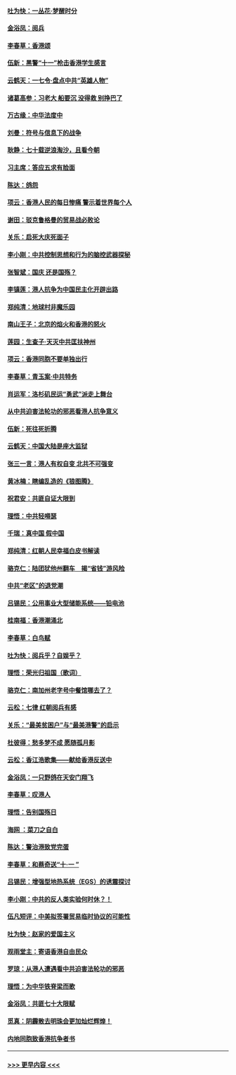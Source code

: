 #### [吐为快：一丛花‧梦醒时分](../pages/nsc993/n11567491.md?t=10042333) 
#### [金浴凤：阅兵](../pages/nsc993/n11567454.md?t=10042333) 
#### [李春草：香港颂](../pages/nsc993/n11567444.md?t=10042333) 
#### [伍新：黑警“十一”枪击香港学生感言](../pages/nsc993/n11567426.md?t=10042333) 
#### [云鹤天：一七令‧盘点中共“英雄人物”](../pages/nsc993/n11567091.md?t=10042333) 
#### [诸葛高参：习老大 船要沉 没得救 别挣巴了](../pages/nsc993/n11566976.md?t=10042333) 
#### [万古缘：中华法度中](../pages/nsc993/n11566726.md?t=10042333) 
#### [刘曼：符号与信息下的战争](../pages/nsc993/n11564655.md?t=10042333) 
#### [耿静：七十载逆浪淘沙，且看今朝](../pages/nsc993/n11564520.md?t=10042333) 
#### [习主席：答应五求有脸面](../pages/nsc993/n11563953.md?t=10042333) 
#### [陈达：鸽怨](../pages/nsc993/n11561879.md?t=10042333) 
#### [项云：香港人民的每日惨痛  警示着世界每个人](../pages/nsc993/n11559273.md?t=10042333) 
#### [谢田：驳克鲁格曼的贸易战必败论](../pages/nsc993/n11555840.md?t=10042333) 
#### [关乐：启死大庆死面子](../pages/nsc993/n11556823.md?t=10042333) 
#### [李小刚：中共控制思想和行为的脑控武器探秘](../pages/nsc993/n11556776.md?t=10042333) 
#### [张智斌：国庆  还是国殇？](../pages/nsc993/n11556617.md?t=10042333) 
#### [李镇莲：港人抗争为中国民主化开辟出路](../pages/nsc993/n11556570.md?t=10042333) 
#### [郑纯清：地球村非魔乐园](../pages/nsc993/n11555415.md?t=10042333) 
#### [南山王子：北京的焰火和香港的怒火](../pages/nsc993/n11555318.md?t=10042333) 
#### [莲园：生查子·天灭中共匡扶神州](../pages/nsc993/n11555302.md?t=10042333) 
#### [项云：香港同胞不要单独出行](../pages/nsc993/n11555276.md?t=10042333) 
#### [李春草：青玉案‧中共特务](../pages/nsc993/n11552356.md?t=10042333) 
#### [肖运军：洛杉矶民运“勇武”派走上舞台](../pages/nsc993/n11551595.md?t=10042333) 
#### [从中共迫害法轮功的邪恶看港人抗争意义](../pages/nsc993/n11540858.md?t=10042333) 
#### [伍新：死往死折腾](../pages/nsc993/n11550174.md?t=10042333) 
#### [云鹤天：中国大陆是座大监狱](../pages/nsc993/n11550155.md?t=10042333) 
#### [张三一言：港人有权自变 北共不可强变](../pages/nsc993/n11550132.md?t=10042333) 
#### [黄冰楠：瞎编乱造的《狼图腾》](../pages/nsc993/n11550082.md?t=10042333) 
#### [祝君安：共匪自证大限到](../pages/nsc993/n11550041.md?t=10042333) 
#### [理悟：中共轻嘚瑟](../pages/nsc993/n11547978.md?t=10042333) 
#### [千瑞：真中国 假中国](../pages/nsc993/n11547865.md?t=10042333) 
#### [郑纯清：红朝人民幸福白皮书解读](../pages/nsc993/n11547499.md?t=10042333) 
#### [骆克仁：陆团犹他州翻车　揭“省钱”游风险](../pages/nsc993/n11546977.md?t=10042333) 
#### [中共“老区”的退党潮](../pages/nsc993/n11545995.md?t=10042333) 
#### [吕锡民：公用事业大型储能系统——铅电池](../pages/nsc993/n11545701.md?t=10042333) 
#### [桂南福：香港潮涌北](../pages/nsc993/n11545682.md?t=10042333) 
#### [李春草：白鸟赋](../pages/nsc993/n11545663.md?t=10042333) 
#### [吐为快：阅兵乎？自娱乎？](../pages/nsc993/n11545625.md?t=10042333) 
#### [理悟：荣光归祖国（歌词）](../pages/nsc993/n11545616.md?t=10042333) 
#### [骆克仁：南加州老字号中餐馆哪去了？](../pages/nsc993/n11545120.md?t=10042333) 
#### [云松：七律 红朝阅兵有感](../pages/nsc993/n11542394.md?t=10042333) 
#### [关乐：“最美贫困户”与“最美港警”的启示](../pages/nsc993/n11542252.md?t=10042333) 
#### [杜彼得：愁多梦不成 愿随孤月影](../pages/nsc993/n11540296.md?t=10042333) 
#### [云松：香江浩歌集——献给香港反送中](../pages/nsc993/n11540149.md?t=10042333) 
#### [金浴凤：一只野鸽在天安门翔飞](../pages/nsc993/n11540280.md?t=10042333) 
#### [李春草：叹港人](../pages/nsc993/n11540119.md?t=10042333) 
#### [理悟：告别国殇日](../pages/nsc993/n11539610.md?t=10042333) 
#### [海网 ：菜刀之自白](../pages/nsc993/n11539597.md?t=10042333) 
#### [陈达：警治港致党完蛋](../pages/nsc993/n11538127.md?t=10042333) 
#### [李春草：和蔡奇送“十·一 ”](../pages/nsc993/n11537810.md?t=10042333) 
#### [吕锡民：增强型地热系统（EGS）的诱震探讨](../pages/nsc993/n11537765.md?t=10042333) 
#### [李小刚：中共的反人类实验何时休？！](../pages/nsc993/n11537669.md?t=10042333) 
#### [伍凡短评：中美拟签署贸易临时协议的可能性](../pages/nsc993/n11536773.md?t=10042333) 
#### [吐为快：赵家的爱国主义](../pages/nsc993/n11536750.md?t=10042333) 
#### [观雨堂主：寄语香港自由民众](../pages/nsc993/n11536735.md?t=10042333) 
#### [罗琼：从港人遭遇看中共迫害法轮功的邪恶](../pages/nsc993/n11507862.md?t=10042333) 
#### [理悟：为中华铁脊梁而歌](../pages/nsc993/n11534458.md?t=10042333) 
#### [金浴凤：共匪七十大限赋](../pages/nsc993/n11534434.md?t=10042333) 
#### [觅真：阴霾散去明珠会更加灿烂辉煌！](../pages/nsc993/n11531858.md?t=10042333) 
#### [内地同胞致香港抗争者书](../pages/nsc993/n11531645.md?t=10042333) 

----
#### [ >>> 更早内容 <<< ](../indexes/nsc993-earlier.md)
